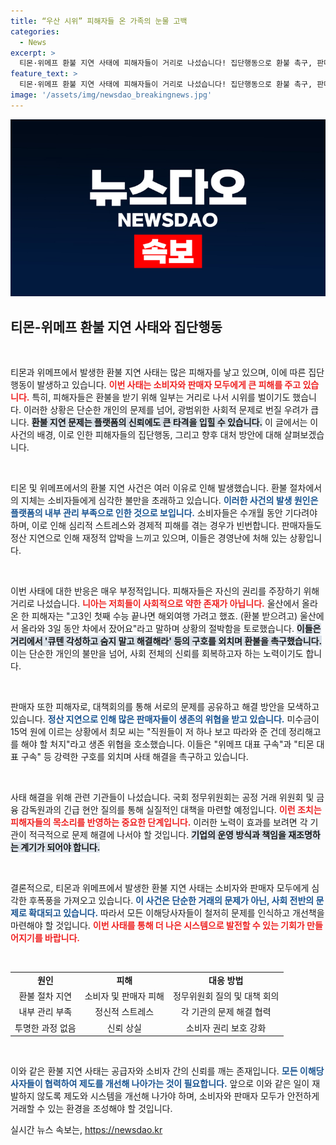 ```yaml
---
title: “우산 시위” 피해자들 온 가족의 눈물 고백
categories:
  - News
excerpt: >
  티몬·위메프 환불 지연 사태에 피해자들이 거리로 나섰습니다! 집단행동으로 환불 촉구, 판매자도 고통받고 있는 상황. 막대한 미수금과 함께 연대의 목소리를 높이는 그들의 시위 현장을 확인하세요.
feature_text: >
  티몬·위메프 환불 지연 사태에 피해자들이 거리로 나섰습니다! 집단행동으로 환불 촉구, 판매자도 고통받고 있는 상황. 막대한 미수금과 함께 연대의 목소리를 높이는 그들의 시위 현장을 확인하세요.
image: '/assets/img/newsdao_breakingnews.jpg'
---
```


<p><img src="/assets/img/newsdao_breakingnews.jpg" alt="pcversion 속보" /></p>

<h2 data-ke-size="size26">티몬-위메프 환불 지연 사태와 집단행동</h2>

<p data-ke-size="size16">&nbsp;</p>

<p>티몬과 위메프에서 발생한 환불 지연 사태는 많은 피해자를 낳고 있으며, 이에 따른 집단행동이 발생하고 있습니다. <b><span style="color: #ee2323;">이번 사태는 소비자와 판매자 모두에게 큰 피해를 주고 있습니다.</span></b> 특히, 피해자들은 환불을 받기 위해 일부는 거리로 나서 시위를 벌이기도 했습니다. 이러한 상황은 단순한 개인의 문제를 넘어, 광범위한 사회적 문제로 번질 우려가 큽니다. <b><span style="background-color: #21538527;">환불 지연 문제는 플랫폼의 신뢰에도 큰 타격을 입힐 수 있습니다.</span></b> 이 글에서는 이 사건의 배경, 이로 인한 피해자들의 집단행동, 그리고 향후 대처 방안에 대해 살펴보겠습니다.</p>

<p data-ke-size="size16">&nbsp;</p>

<p>티몬 및 위메프에서의 환불 지연 사건은 여러 이유로 인해 발생했습니다. 환불 절차에서의 지체는 소비자들에게 심각한 불만을 초래하고 있습니다. <b><span style="color: #1a5490;">이러한 사건의 발생 원인은 플랫폼의 내부 관리 부족으로 인한 것으로 보입니다.</span></b> 소비자들은 수개월 동안 기다려야 하며, 이로 인해 심리적 스트레스와 경제적 피해를 겪는 경우가 빈번합니다. 판매자들도 정산 지연으로 인해 재정적 압박을 느끼고 있으며, 이들은 경영난에 처해 있는 상황입니다.</p>

<p data-ke-size="size16">&nbsp;</p>

<p>이번 사태에 대한 반응은 매우 부정적입니다. 피해자들은 자신의 권리를 주장하기 위해 거리로 나섰습니다. <b><span style="color: #ee2323;">니아는 저희들이 사회적으로 약한 존재가 아닙니다.</span></b> 울산에서 올라온 한 피해자는 "고3인 첫째 수능 끝나면 해외여행 가려고 했죠. (환불 받으려고) 울산에서 올라와 3일 동안 차에서 잤어요"라고 말하며 상황의 절박함을 토로했습니다. <b><span style="background-color: #21538527;">이들은 거리에서 '큐텐 각성하고 숨지 말고 해결해라' 등의 구호를 외치며 환불을 촉구했습니다.</span></b> 이는 단순한 개인의 불만을 넘어, 사회 전체의 신뢰를 회복하고자 하는 노력이기도 합니다.</p>

<p data-ke-size="size16">&nbsp;</p>

<p>판매자 또한 피해자로, 대책회의를 통해 서로의 문제를 공유하고 해결 방안을 모색하고 있습니다. <b><span style="color: #1a5490;">정산 지연으로 인해 많은 판매자들이 생존의 위협을 받고 있습니다.</span></b> 미수금이 15억 원에 이르는 상황에서 최모 씨는 "직원들이 저 하나 보고 따라와 준 건데 정리해고를 해야 할 처지"라고 생존 위협을 호소했습니다. 이들은 "위메프 대표 구속"과 "티몬 대표 구속" 등 강력한 구호를 외치며 사태 해결을 촉구하고 있습니다. </p>

<p data-ke-size="size16">&nbsp;</p>

<p>사태 해결을 위해 관련 기관들이 나섰습니다. 국회 정무위원회는 공정 거래 위원회 및 금융 감독원과의 긴급 현안 질의를 통해 실질적인 대책을 마련할 예정입니다. <b><span style="color: #ee2323;">이런 조치는 피해자들의 목소리를 반영하는 중요한 단계입니다.</span></b> 이러한 노력이 효과를 보려면 각 기관이 적극적으로 문제 해결에 나서야 할 것입니다. <b><span style="background-color: #21538527;">기업의 운영 방식과 책임을 재조명하는 계기가 되어야 합니다.</span></b></p>

<p data-ke-size="size16">&nbsp;</p>

<p>결론적으로, 티몬과 위메프에서 발생한 환불 지연 사태는 소비자와 판매자 모두에게 심각한 후폭풍을 가져오고 있습니다. <b><span style="color: #1a5490;">이 사건은 단순한 거래의 문제가 아닌, 사회 전반의 문제로 확대되고 있습니다.</span></b> 따라서 모든 이해당사자들이 철저히 문제를 인식하고 개선책을 마련해야 할 것입니다. <b><span style="color: #ee2323;">이번 사태를 통해 더 나은 시스템으로 발전할 수 있는 기회가 만들어지기를 바랍니다.</span></b> </p>

<p data-ke-size="size16">&nbsp;</p>

<table style="width: 100%; border-collapse: collapse;">
<tr>
<td style="text-align: center; height: 17px;"><b>원인</b></td>
<td style="text-align: center; height: 17px;"><b>피해</b></td>
<td style="text-align: center; height: 17px;"><b>대응 방법</b></td>
</tr>
<tr>
<td style="text-align: center; height: 17px;">환불 절차 지연</td>
<td style="text-align: center; height: 17px;">소비자 및 판매자 피해</td>
<td style="text-align: center; height: 17px;">정무위원회 질의 및 대책 회의</td>
</tr>
<tr>
<td style="text-align: center; height: 17px;">내부 관리 부족</td>
<td style="text-align: center; height: 17px;">정신적 스트레스</td>
<td style="text-align: center; height: 17px;">각 기관의 문제 해결 협력</td>
</tr>
<tr>
<td style="text-align: center; height: 17px;">투명한 과정 없음</td>
<td style="text-align: center; height: 17px;">신뢰 상실</td>
<td style="text-align: center; height: 17px;">소비자 권리 보호 강화</td>
</tr>
</table>

<p data-ke-size="size16">&nbsp;</p>

<p>이와 같은 환불 지연 사태는 공급자와 소비자 간의 신뢰를 깨는 존재입니다. <b><span style="color: #1a5490;">모든 이해당사자들이 협력하여 제도를 개선해 나아가는 것이 필요합니다.</span></b> 앞으로 이와 같은 일이 재발하지 않도록 제도와 시스템을 개선해 나가야 하며, 소비자와 판매자 모두가 안전하게 거래할 수 있는 환경을 조성해야 할 것입니다.</p>
실시간 뉴스 속보는, <a href="https://newsdao.kr" rel="dofollow">https://newsdao.kr</a>


